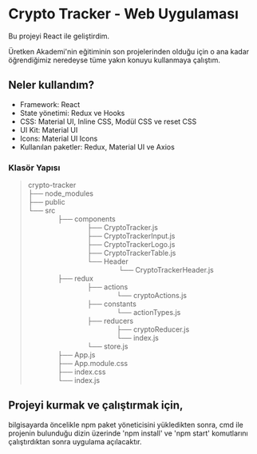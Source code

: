 # Crypto Tracker - Web Uygulaması

Bu projeyi React ile geliştirdim.

Üretken Akademi'nin eğitiminin son projelerinden olduğu için o ana kadar öğrendiğimiz neredeyse tüme yakın konuyu kullanmaya çalıştım.

## Neler kullandım?

- Framework: React
- State yönetimi: Redux ve Hooks
- CSS: Material UI, Inline CSS, Modül CSS ve reset CSS
- UI Kit: Material UI
- Icons: Material UI Icons
- Kullanılan paketler: Redux, Material UI ve Axios




### Klasör Yapısı

> crypto-tracker</br>
> ├── node_modules</br>
> ├── public</br>
> └── src</br>
> &nbsp;&nbsp;&nbsp;&nbsp;&nbsp;&nbsp;&nbsp;&nbsp;&nbsp;&nbsp;&nbsp;&nbsp;&nbsp;&nbsp;&nbsp;├── components</br>
> &nbsp;&nbsp;&nbsp;&nbsp;&nbsp;&nbsp;&nbsp;&nbsp;&nbsp;&nbsp;&nbsp;&nbsp;&nbsp;&nbsp;&nbsp;&nbsp;&nbsp;&nbsp;&nbsp;&nbsp;&nbsp;&nbsp;&nbsp;&nbsp;&nbsp;&nbsp;&nbsp;&nbsp;&nbsp;&nbsp;├── CryptoTracker.js</br>
> &nbsp;&nbsp;&nbsp;&nbsp;&nbsp;&nbsp;&nbsp;&nbsp;&nbsp;&nbsp;&nbsp;&nbsp;&nbsp;&nbsp;&nbsp;&nbsp;&nbsp;&nbsp;&nbsp;&nbsp;&nbsp;&nbsp;&nbsp;&nbsp;&nbsp;&nbsp;&nbsp;&nbsp;&nbsp;&nbsp;├── CryptoTrackerInput.js</br>
> &nbsp;&nbsp;&nbsp;&nbsp;&nbsp;&nbsp;&nbsp;&nbsp;&nbsp;&nbsp;&nbsp;&nbsp;&nbsp;&nbsp;&nbsp;&nbsp;&nbsp;&nbsp;&nbsp;&nbsp;&nbsp;&nbsp;&nbsp;&nbsp;&nbsp;&nbsp;&nbsp;&nbsp;&nbsp;&nbsp;├── CryptoTrackerLogo.js</br>
> &nbsp;&nbsp;&nbsp;&nbsp;&nbsp;&nbsp;&nbsp;&nbsp;&nbsp;&nbsp;&nbsp;&nbsp;&nbsp;&nbsp;&nbsp;&nbsp;&nbsp;&nbsp;&nbsp;&nbsp;&nbsp;&nbsp;&nbsp;&nbsp;&nbsp;&nbsp;&nbsp;&nbsp;&nbsp;&nbsp;├── CryptoTrackerTable.js</br>
> &nbsp;&nbsp;&nbsp;&nbsp;&nbsp;&nbsp;&nbsp;&nbsp;&nbsp;&nbsp;&nbsp;&nbsp;&nbsp;&nbsp;&nbsp;&nbsp;&nbsp;&nbsp;&nbsp;&nbsp;&nbsp;&nbsp;&nbsp;&nbsp;&nbsp;&nbsp;&nbsp;&nbsp;&nbsp;&nbsp;└── Header</br>
> &nbsp;&nbsp;&nbsp;&nbsp;&nbsp;&nbsp;&nbsp;&nbsp;&nbsp;&nbsp;&nbsp;&nbsp;&nbsp;&nbsp;&nbsp;&nbsp;&nbsp;&nbsp;&nbsp;&nbsp;&nbsp;&nbsp;&nbsp;&nbsp;&nbsp;&nbsp;&nbsp;&nbsp;&nbsp;&nbsp;&nbsp;&nbsp;&nbsp;&nbsp;&nbsp;&nbsp;&nbsp;&nbsp;&nbsp;&nbsp;&nbsp; &nbsp; &nbsp;&nbsp;└── CryptoTrackerHeader.js</br>
> &nbsp;&nbsp;&nbsp;&nbsp;&nbsp;&nbsp;&nbsp;&nbsp;&nbsp;&nbsp;&nbsp;&nbsp;&nbsp;&nbsp;&nbsp;├── redux</br>
> &nbsp;&nbsp;&nbsp;&nbsp;&nbsp;&nbsp;&nbsp;&nbsp;&nbsp;&nbsp;&nbsp;&nbsp;&nbsp;&nbsp;&nbsp;&nbsp;&nbsp;&nbsp;&nbsp;&nbsp;&nbsp;&nbsp;&nbsp;&nbsp;&nbsp;&nbsp;&nbsp;&nbsp;&nbsp;&nbsp;├── actions</br>
> &nbsp;&nbsp;&nbsp;&nbsp;&nbsp;&nbsp;&nbsp;&nbsp;&nbsp;&nbsp;&nbsp;&nbsp;&nbsp;&nbsp;&nbsp;&nbsp;&nbsp;&nbsp;&nbsp;&nbsp;&nbsp;&nbsp;&nbsp;&nbsp;&nbsp;&nbsp;&nbsp;&nbsp;&nbsp;&nbsp;&nbsp;&nbsp;&nbsp;&nbsp;&nbsp;&nbsp;&nbsp;&nbsp;&nbsp;&nbsp;&nbsp;&nbsp;&nbsp;&nbsp;&nbsp;└── cryptoActions.js</br>
> &nbsp;&nbsp;&nbsp;&nbsp;&nbsp;&nbsp;&nbsp;&nbsp;&nbsp;&nbsp;&nbsp;&nbsp;&nbsp;&nbsp;&nbsp;&nbsp;&nbsp;&nbsp;&nbsp;&nbsp;&nbsp;&nbsp;&nbsp;&nbsp;&nbsp;&nbsp;&nbsp;&nbsp;&nbsp;&nbsp;├── constants</br>
> &nbsp;&nbsp;&nbsp;&nbsp;&nbsp;&nbsp;&nbsp;&nbsp;&nbsp;&nbsp;&nbsp;&nbsp;&nbsp;&nbsp;&nbsp;&nbsp;&nbsp;&nbsp;&nbsp;&nbsp;&nbsp;&nbsp;&nbsp;&nbsp;&nbsp;&nbsp;&nbsp;&nbsp;&nbsp;&nbsp;&nbsp;&nbsp;&nbsp;&nbsp;&nbsp;&nbsp;&nbsp;&nbsp;&nbsp;&nbsp;&nbsp;&nbsp;&nbsp;&nbsp;&nbsp;└── actionTypes.js</br>
> &nbsp;&nbsp;&nbsp;&nbsp;&nbsp;&nbsp;&nbsp;&nbsp;&nbsp;&nbsp;&nbsp;&nbsp;&nbsp;&nbsp;&nbsp;&nbsp;&nbsp;&nbsp;&nbsp;&nbsp;&nbsp;&nbsp;&nbsp;&nbsp;&nbsp;&nbsp;&nbsp;&nbsp;&nbsp;&nbsp;├── reducers</br>
> &nbsp;&nbsp;&nbsp;&nbsp;&nbsp;&nbsp;&nbsp;&nbsp;&nbsp;&nbsp;&nbsp;&nbsp;&nbsp;&nbsp;&nbsp;&nbsp;&nbsp;&nbsp;&nbsp;&nbsp;&nbsp;&nbsp;&nbsp;&nbsp;&nbsp;&nbsp;&nbsp;&nbsp;&nbsp;&nbsp;&nbsp;&nbsp;&nbsp;&nbsp;&nbsp;&nbsp;&nbsp;&nbsp;&nbsp;&nbsp;&nbsp;&nbsp;&nbsp;&nbsp;&nbsp;├── cryptoReducer.js</br>
> &nbsp;&nbsp;&nbsp;&nbsp;&nbsp;&nbsp;&nbsp;&nbsp;&nbsp;&nbsp;&nbsp;&nbsp;&nbsp;&nbsp;&nbsp;&nbsp;&nbsp;&nbsp;&nbsp;&nbsp;&nbsp;&nbsp;&nbsp;&nbsp;&nbsp;&nbsp;&nbsp;&nbsp;&nbsp;&nbsp;&nbsp;&nbsp;&nbsp;&nbsp;&nbsp;&nbsp;&nbsp;&nbsp;&nbsp;&nbsp;&nbsp;&nbsp;&nbsp;&nbsp;&nbsp;└── index.js</br>
> &nbsp;&nbsp;&nbsp;&nbsp;&nbsp;&nbsp;&nbsp;&nbsp;&nbsp;&nbsp;&nbsp;&nbsp;&nbsp;&nbsp;&nbsp;&nbsp;&nbsp;&nbsp;&nbsp;&nbsp;&nbsp;&nbsp;&nbsp;&nbsp;&nbsp;&nbsp;&nbsp;&nbsp;&nbsp;&nbsp;└── store.js</br>
> &nbsp;&nbsp;&nbsp;&nbsp;&nbsp;&nbsp;&nbsp;&nbsp;&nbsp;&nbsp;&nbsp;&nbsp;&nbsp;&nbsp;&nbsp;├── App.js</br>
> &nbsp;&nbsp;&nbsp;&nbsp;&nbsp;&nbsp;&nbsp;&nbsp;&nbsp;&nbsp;&nbsp;&nbsp;&nbsp;&nbsp;&nbsp;├── App.module.css</br>
> &nbsp;&nbsp;&nbsp;&nbsp;&nbsp;&nbsp;&nbsp;&nbsp;&nbsp;&nbsp;&nbsp;&nbsp;&nbsp;&nbsp;&nbsp;├── index.css</br>
> &nbsp;&nbsp;&nbsp;&nbsp;&nbsp;&nbsp;&nbsp;&nbsp;&nbsp;&nbsp;&nbsp;&nbsp;&nbsp;&nbsp;&nbsp;└── index.js</br>


## Projeyi kurmak ve çalıştırmak için, 
bilgisayarda öncelikle npm paket yöneticisini yükledikten sonra, cmd ile projenin bulunduğu dizin üzerinde 'npm install' ve 'npm start' komutlarını çalıştırdıktan sonra uygulama açılacaktır.
